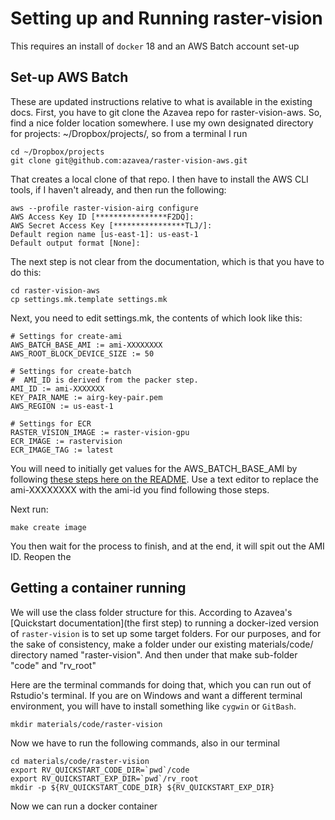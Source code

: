 # Setting up and Running raster-vision

This requires an install of `docker` 18 and an AWS Batch account set-up

## Set-up AWS Batch

These are updated instructions relative to what is available in the existing docs. First, you have to git clone the Azavea repo for raster-vision-aws. So, find a nice folder location somewhere.  I use my own designated directory for projects: ~/Dropbox/projects/, so from a terminal I run 

```
cd ~/Dropbox/projects
git clone git@github.com:azavea/raster-vision-aws.git
```

That creates a local clone of that repo.  I then have to install the AWS CLI tools, if I haven't already, and then run the following:

```
aws --profile raster-vision-airg configure
AWS Access Key ID [****************F2DQ]:
AWS Secret Access Key [****************TLJ/]:
Default region name [us-east-1]: us-east-1
Default output format [None]:
```

The next step is not clear from the documentation, which is that you have to do this:
```
cd raster-vision-aws
cp settings.mk.template settings.mk
```

Next, you need to edit settings.mk, the contents of which look like this:

```
# Settings for create-ami
AWS_BATCH_BASE_AMI := ami-XXXXXXXX
AWS_ROOT_BLOCK_DEVICE_SIZE := 50

# Settings for create-batch
#  AMI_ID is derived from the packer step.
AMI_ID := ami-XXXXXXX
KEY_PAIR_NAME := airg-key-pair.pem
AWS_REGION := us-east-1

# Settings for ECR
RASTER_VISION_IMAGE := raster-vision-gpu
ECR_IMAGE := rastervision
ECR_IMAGE_TAG := latest
```

You will need to initially get values for the AWS_BATCH_BASE_AMI by following [these steps here on the README](https://github.com/azavea/raster-vision-aws#find-the-base-ami). Use a text editor to replace the ami-XXXXXXXX with the ami-id you find following those steps. 

Next run: 

```
make create image
```

You then wait for the process to finish, and at the end, it will spit out the AMI ID. Reopen the 

## Getting a container running

We will use the class folder structure for this. According to Azavea's [Quickstart documentation](the first step) to running a docker-ized version of `raster-vision` is to set up some target folders. For our purposes, and for the sake of consistency, make a folder under our existing  materials/code/ directory named "raster-vision". And then under that make sub-folder "code" and "rv_root"

Here are the terminal commands for doing that, which you can run out of Rstudio's terminal. If you are on Windows and want a different terminal environment, you will have to install something like `cygwin` or `GitBash`.  

```
mkdir materials/code/raster-vision

```

Now we have to run the following commands, also in our terminal
```
cd materials/code/raster-vision
export RV_QUICKSTART_CODE_DIR=`pwd`/code
export RV_QUICKSTART_EXP_DIR=`pwd`/rv_root
mkdir -p ${RV_QUICKSTART_CODE_DIR} ${RV_QUICKSTART_EXP_DIR}
```

Now we can run a docker container
